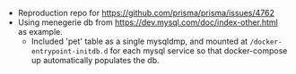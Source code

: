 - Reproduction repo for https://github.com/prisma/prisma/issues/4762
- Using menegerie db from https://dev.mysql.com/doc/index-other.html as example.
    - Included 'pet' table as a single mysqldmp, and mounted at `/docker-entrypoint-initdb.d` for each mysql service so that docker-compose up automatically populates the db.
